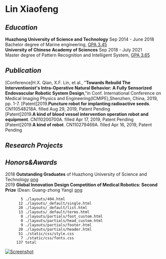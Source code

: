 # Lin Xiaofeng

## _Education_

**Huazhong University of Science and Technology**                                       Sep 2014 - June 2018 <br/>
Bachelor degree of Marine engineering, [GPA 3.45](https://github.com/yuukireina05/mypage/blob/master/material/Bachelor%20transcript.pdf)<br/> 
**University of Chinese Academy of Sciences**                                           Sep 2018 - July 2021 <br/>
Master degree of Pattern Recognition and Intelligent System, [GPA 3.65](https://github.com/yuukireina05/mypage/blob/master/material/Master%20transcript.pdf)
## _Publication_
[Conference]H.X. Qian, X.F. Lin, et al., "**Towards Rebuild The Interventionist's Intra-Operative Natural Behavior: A Fully Sensorized Endovascular Robotic System Design**,"in Conf. International Conference on Medical Imaging Physics and Engineering(ICMIPE),Shenzhen, China, 2019, pp. 1-7.
[Patent]2019.**Puncture robot for implanting radioactive seeds**. CN110548218A. filled Aug 29, 2019, Patent Pending<br/>
[Patent]2019.**A kind of blood vessel intervention operation robot and equipment**. CN110200700A. filled Apr 17, 2019, Patent Pending<br/>
[Patent]2019.**A kind of robot**. CN110279469A. filled Apr 16, 2019, Patent Pending<br/>
## _Research Projects_
## _Honors&Awards_
2018 **Outstanding Graduates** of Huazhong University of Science and Technology [png](https://github.com/yuukireina05/mypage/blob/master/material/Outstanding%20Graduate.pdf)<br/>
2019 **Global Innovation Design Competition of Medical Robotics: Second Prize** (Dean: Guang-zhong Yang) [png](https://github.com/yuukireina05/mypage/blob/master/material/Medical%20Robotics%20competition.pdf)<br/>


```
       5 ./layouts/404.html
      12 ./layouts/_default/single.html
      20 ./layouts/_default/list.html
      13 ./layouts/_default/terms.html
       0 ./layouts/partials/foot_custom.html
       0 ./layouts/partials/head_custom.html
       9 ./layouts/partials/footer.html
      20 ./layouts/partials/header.html
      51 ./static/css/style.css
       7 ./static/css/fonts.css
     137 total
```

[![Screenshot](https://github.com/yihui/hugo-xmin/raw/master/images/screenshot.png)](https://xmin.yihui.name)
